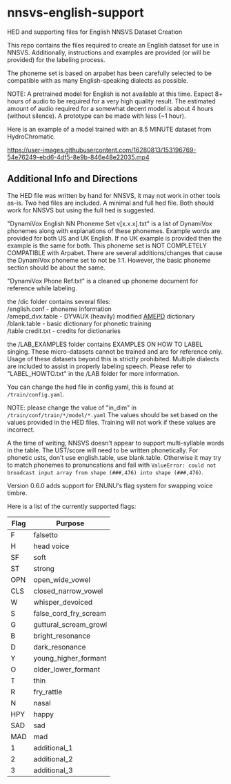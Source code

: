 # nnsvs-english-support
HED and supporting files for English NNSVS Dataset Creation

This repo contains the files required to create an English dataset for use in NNSVS.
Additionally, instructions and examples are provided (or will be provided) for the labeling process.

The phoneme set is based on arpabet has been carefully selected to be compatible with as many English-speaking dialects as possible.

NOTE: A pretrained model for English is not available at this time. Expect 8+ hours of audio to be required for a very high quality result.
The estimated amount of audio required for a somewhat decent model is about 4 hours (without silence). A prototype can be made with less (~1 hour).

Here is an example of a model trained with an 8.5 MINUTE dataset from HydroChromatic.

https://user-images.githubusercontent.com/16280813/153196769-54e76249-ebd6-4df5-8e9b-846e48e22035.mp4

## Additional Info and Directions

The HED file was written by hand for NNSVS, it may not work in other tools as-is.
Two hed files are included. A minimal and full hed file. Both should work for NNSVS but using the full hed is suggested.

"DynamiVox English NN Phoneme Set v[x.x.x].txt" is a list of DynamiVox phonemes along with explanations of these phonemes.
Example words are provided for both US and UK English. If no UK example is provided then the example is the same for both.
This phoneme set is NOT COMPLETELY COMPATIBLE with Arpabet.
There are several additions/changes that cause the DynamiVox phoneme set to not be 1:1.
However, the basic phoneme section should be about the same.

"DynamiVox Phone Ref.txt" is a cleaned up phoneme document for reference while labeling.

the /dic folder contains several files:  
/english.conf - phoneme information  
/amepd_dvx.table - DYVAUX (heavily) modified [AMEPD](https://github.com/rhdunn/amepd) dictionary  
/blank.table - basic dictionary for phonetic training  
/table credit.txt - credits for dictionaries  

the /LAB_EXAMPLES folder contains EXAMPLES ON HOW TO LABEL singing.
These micro-datasets cannot be trained and are for reference only.
Usage of these datasets beyond this is strictly prohibited.
Multiple dialects are included to assist in properly labeling speech.
Please refer to "LABEL_HOWTO.txt" in the /LAB folder for more information.

You can change the hed file in config.yaml, this is found at `/train/config.yaml`.

NOTE: please change the value of "in_dim" in `/train/conf/train/*/model/*.yaml`
The values should be set based on the values provided in the HED files.
Training will not work if these values are incorrect.

A the time of writing, NNSVS doesn't appear to support multi-syllable words in the table. The UST/score will need to be written phonetically.
For phonetic usts, don't use english.table, use blank.table.
Otherwise it may try to match phonemes to pronuncations and fail with `ValueError: could not broadcast input array from shape (###,476) into shape (###,476)`.

Version 0.6.0 adds support for ENUNU's flag system for swapping voice timbre.

Here is a list of the currently supported flags:

| Flag | Purpose               |
|------|-----------------------|
| F    | falsetto              |
| H    | head voice            |
| SF   | soft                  |
| ST   | strong                |
| OPN  | open_wide_vowel       |
| CLS  | closed_narrow_vowel   |
| W    | whisper_devoiced      |
| S    | false_cord_fry_scream |
| G    | guttural_scream_growl |
| B    | bright_resonance      |
| D    | dark_resonance        |
| Y    | young_higher_formant  |
| O    | older_lower_formant   |
| T    | thin                  |
| R    | fry_rattle            |
| N    | nasal                 |
| HPY  | happy                 |
| SAD  | sad                   |
| MAD  | mad                   |
| 1    | additional_1          |
| 2    | additional_2          |
| 3    | additional_3          |
